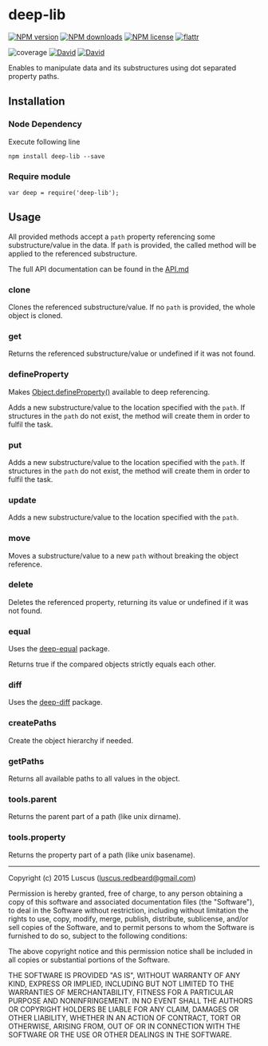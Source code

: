 # deep-lib

[![NPM version](https://img.shields.io/npm/v/deep-lib.svg?style=flat)](https://www.npmjs.com/package/deep-lib "View this project on NPM")
[![NPM downloads](https://img.shields.io/npm/dm/deep-lib.svg?style=flat)](https://www.npmjs.com/package/deep-lib "View this project on NPM")
[![NPM license](https://img.shields.io/npm/l/deep-lib.svg?style=flat)](https://www.npmjs.com/package/deep-lib "View this project on NPM")
[![flattr](https://img.shields.io/badge/flattr-donate-yellow.svg?style=flat)](http://flattr.com/thing/3817419/luscus-on-GitHub)

![coverage](https://rawgit.com/CoderSyndicate/deep-lib/master/reports/coverage.svg)
[![David](https://img.shields.io/david/CoderSyndicate/deep-lib.svg?style=flat)](https://david-dm.org/CoderSyndicate/deep-lib)
[![David](https://img.shields.io/david/dev/CoderSyndicate/deep-lib.svg?style=flat)](https://david-dm.org/CoderSyndicate/deep-lib#info=devDependencies)

Enables to manipulate data and its substructures using dot separated property paths.


## Installation

### Node Dependency

Execute following line

    npm install deep-lib --save


### Require module

    var deep = require('deep-lib');


## Usage

All provided methods accept a `path` property referencing some substructure/value in the data.
If `path` is provided, the called method will be applied to the referenced substructure.

The full API documentation can be found in the [API.md](API.md)

### clone

Clones the referenced substructure/value.
If no `path` is provided, the whole object is cloned.

### get

Returns the referenced substructure/value or undefined if it was not found.

### defineProperty

Makes [Object.defineProperty()](https://developer.mozilla.org/en-US/docs/Web/JavaScript/Reference/Global_Objects/Object/defineProperty) available to deep referencing.

Adds a new substructure/value to the location specified with the `path`.
If structures in the `path` do not exist, the method will create them in order to fulfil the task.



### put

Adds a new substructure/value to the location specified with the `path`.
If structures in the `path` do not exist, the method will create them in order to fulfil the task.

### update

Adds a new substructure/value to the location specified with the `path`.

### move

Moves a substructure/value to a new `path` without breaking the object reference.

### delete

Deletes the referenced property, returning its value or undefined if it was not found.

### equal

Uses the [deep-equal](https://www.npmjs.com/package/deep-equal) package.

Returns true if the compared objects strictly equals each other.

### diff

Uses the [deep-diff](https://www.npmjs.com/package/deep-diff) package.

### createPaths

Create the object hierarchy if needed.

### getPaths

Returns all available paths to all values in the object.

### tools.parent

Returns the parent part of a path (like unix dirname).

### tools.property

Returns the property part of a path (like unix basename).



-------------------
Copyright (c) 2015 Luscus (luscus.redbeard@gmail.com)

Permission is hereby granted, free of charge, to any person obtaining a copy of this software and associated documentation files (the "Software"), to deal in the Software without restriction, including without limitation the rights to use, copy, modify, merge, publish, distribute, sublicense, and/or sell copies of the Software, and to permit persons to whom the Software is furnished to do so, subject to the following conditions:

The above copyright notice and this permission notice shall be included in all copies or substantial portions of the Software.

THE SOFTWARE IS PROVIDED "AS IS", WITHOUT WARRANTY OF ANY KIND, EXPRESS OR IMPLIED, INCLUDING BUT NOT LIMITED TO THE WARRANTIES OF MERCHANTABILITY, FITNESS FOR A PARTICULAR PURPOSE AND NONINFRINGEMENT. IN NO EVENT SHALL THE AUTHORS OR COPYRIGHT HOLDERS BE LIABLE FOR ANY CLAIM, DAMAGES OR OTHER LIABILITY, WHETHER IN AN ACTION OF CONTRACT, TORT OR OTHERWISE, ARISING FROM, OUT OF OR IN CONNECTION WITH THE SOFTWARE OR THE USE OR OTHER DEALINGS IN THE SOFTWARE.
